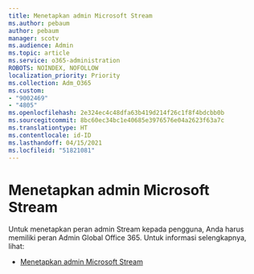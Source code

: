 ```yaml
---
title: Menetapkan admin Microsoft Stream
ms.author: pebaum
author: pebaum
manager: scotv
ms.audience: Admin
ms.topic: article
ms.service: o365-administration
ROBOTS: NOINDEX, NOFOLLOW
localization_priority: Priority
ms.collection: Adm_O365
ms.custom:
- "9002469"
- "4805"
ms.openlocfilehash: 2e324ec4c48dfa63b419d214f26c1f8f4bdcbb0b
ms.sourcegitcommit: 8bc60ec34bc1e40685e3976576e04a2623f63a7c
ms.translationtype: HT
ms.contentlocale: id-ID
ms.lasthandoff: 04/15/2021
ms.locfileid: "51821081"
---
```

# <a name="assign-microsoft-stream-admins"></a>Menetapkan admin Microsoft Stream

Untuk menetapkan peran admin Stream kepada pengguna, Anda harus memiliki peran Admin Global Office 365. Untuk informasi selengkapnya, lihat:

- [Menetapkan admin Microsoft Stream](https://docs.microsoft.com/stream/assign-administrator-user-role)

